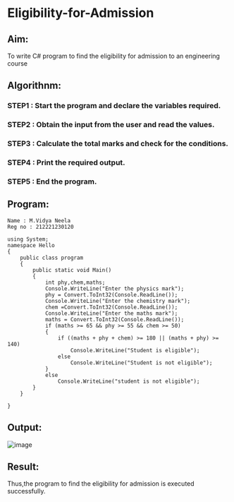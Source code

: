 # Eligibility-for-Admission

## Aim:
To write C# program to find the eligibility for admission to an engineering course

## Algorithnm:
### STEP1 : Start the program and declare the variables required.

### STEP2 : Obtain the input from the user and read the values.

### STEP3 : Calculate the total marks and check for the conditions.

### STEP4 : Print the required output.

### STEP5 : End the program.


## Program:
```
Name : M.Vidya Neela
Reg no : 212221230120
```
```
using System;
namespace Hello
{
    public class program
    {
        public static void Main()
        {
            int phy,chem,maths;
            Console.WriteLine("Enter the physics mark");
            phy = Convert.ToInt32(Console.ReadLine());
            Console.WriteLine("Enter the chemistry mark");
            chem =Convert.ToInt32(Console.ReadLine());
            Console.WriteLine("Enter the maths mark");
            maths = Convert.ToInt32(Console.ReadLine());
            if (maths >= 65 && phy >= 55 && chem >= 50)
            {
                if ((maths + phy + chem) >= 180 || (maths + phy) >= 140)
                    Console.WriteLine("Student is eligible");
                else
                    Console.WriteLine("Student is not eligible");
            }
            else
                Console.WriteLine("student is not eligible");
        }
    }

}

```

## Output:

![image](https://github.com/vidyaneela/Eligibility-for-Admission/assets/94169318/e057c4bb-9774-41b6-a284-cb7b78d4954a)

## Result:
Thus,the program to find the eligibility for admission is executed successfully.
